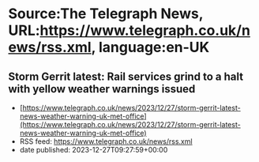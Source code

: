 # Source:The Telegraph News, URL:https://www.telegraph.co.uk/news/rss.xml, language:en-UK

## Storm Gerrit latest: Rail services grind to a halt with yellow weather warnings issued
 - [https://www.telegraph.co.uk/news/2023/12/27/storm-gerrit-latest-news-weather-warning-uk-met-office](https://www.telegraph.co.uk/news/2023/12/27/storm-gerrit-latest-news-weather-warning-uk-met-office)
 - RSS feed: https://www.telegraph.co.uk/news/rss.xml
 - date published: 2023-12-27T09:27:59+00:00



